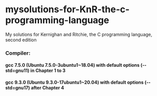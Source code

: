 # mysolutions-for-KnR-the-c-programming-language
My solutions for Kernighan and Ritchie, the C programming language, second edition
### Compiler: 
#### gcc 7.5.0 (Ubuntu 7.5.0-3ubuntu1\~18.04) with default options (--std=gnu11) in Chapter 1 to 3
#### gcc 9.3.0 (Ubuntu 9.3.0-17ubuntu1\~20.04) with default options (--std=gnu17) after Chapter 4
